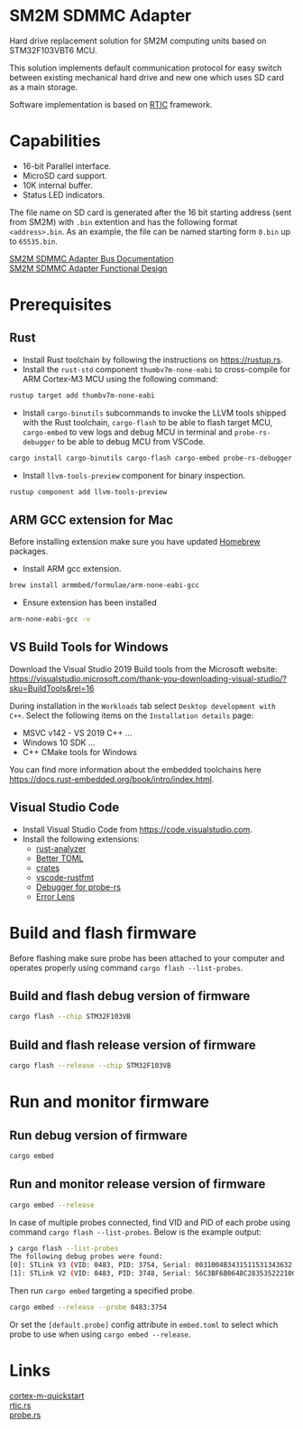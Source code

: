 # SM2M SDMMC Adapter

Hard drive replacement solution for SM2M computing units based on STM32F103VBT6 MCU.

This solution implements default communication protocol for easy switch between existing mechanical hard drive and new one which uses SD card as a main storage.

Software implementation is based on [RTIC](https://rtic.rs/1/book/en/preface.html) framework.

# Capabilities
- 16-bit Parallel interface.
- MicroSD card support.
- 10K internal buffer.
- Status LED indicators.

The file name on SD card is generated after the 16 bit starting address (sent from SM2M) with `.bin` extention and has the following format `<address>.bin`. As an example, the file can be named starting form `0.bin` up to `65535.bin`.

[SM2M SDMMC Adapter Bus Documentation](doc/BUS.md)  
[SM2M SDMMC Adapter Functional Design](doc/FUNC.md)

# Prerequisites
## Rust
- Install Rust toolchain by following the instructions on https://rustup.rs.
- Install the `rust-std` component `thumbv7m-none-eabi` to cross-compile for ARM Cortex-M3 MCU using the following command:
```bash
rustup target add thumbv7m-none-eabi
```
- Install `cargo-binutils` subcommands to invoke the LLVM tools shipped with the Rust toolchain, `cargo-flash` to be able to flash target MCU, `cargo-embed` to vew logs and debug MCU in terminal and `probe-rs-debugger` to be able to debug MCU from VSCode.
```bash
cargo install cargo-binutils cargo-flash cargo-embed probe-rs-debugger
```
- Install `llvm-tools-preview` component for binary inspection.
```bash
rustup component add llvm-tools-preview
```

## ARM GCC extension for Mac
Before installing extension make sure you have updated [Homebrew](https://brew.sh) packages.
- Install ARM gcc extension.
```bash
brew install armmbed/formulae/arm-none-eabi-gcc
```
- Ensure extension has been installed
```bash
arm-none-eabi-gcc -v
```

## VS Build Tools for Windows
Download the Visual Studio 2019 Build tools from the Microsoft website: https://visualstudio.microsoft.com/thank-you-downloading-visual-studio/?sku=BuildTools&rel=16

During installation in the `Workloads` tab select `Desktop development with C++`. Select the following items on the `Installation details` page:
- MSVC v142 - VS 2019 C++ ...
- Windows 10 SDK ...
- C++ CMake tools for Windows

You can find more information about the embedded toolchains here https://docs.rust-embedded.org/book/intro/index.html.

## Visual Studio Code
- Install Visual Studio Code from https://code.visualstudio.com.
- Install the following extensions:
    - [rust-analyzer](https://marketplace.visualstudio.com/items?itemName=rust-lang.rust-analyzer)
    - [Better TOML](https://marketplace.visualstudio.com/items?itemName=bungcip.better-toml)
    - [crates](https://marketplace.visualstudio.com/items?itemName=serayuzgur.crates)
    - [vscode-rustfmt](https://marketplace.visualstudio.com/items?itemName=statiolake.vscode-rustfmt)
    - [Debugger for probe-rs](https://marketplace.visualstudio.com/items?itemName=probe-rs.probe-rs-debugger)
    - [Error Lens](https://marketplace.visualstudio.com/items?itemName=usernamehw.errorlens)

# Build and flash firmware
Before flashing make sure probe has been attached to your computer and operates properly using command `cargo flash --list-probes`.

## Build and flash debug version of firmware
```bash
cargo flash --chip STM32F103VB
```

## Build and flash release version of firmware
```bash
cargo flash --release --chip STM32F103VB
```

# Run and monitor firmware

## Run debug version of firmware
```bash
cargo embed
```

## Run and monitor release version of firmware
```bash
cargo embed --release
```

In case of multiple probes connected, find VID and PID of each probe using command `cargo flash --list-probes`. Below is the example output:
```bash
❯ cargo flash --list-probes
The following debug probes were found:
[0]: STLink V3 (VID: 0483, PID: 3754, Serial: 0031004B3431511531343632, StLink)
[1]: STLink V2 (VID: 0483, PID: 3748, Serial: 56C3BF6B0648C2835352221004C287, StLink)
```

Then run `cargo embed` targeting a specified probe.
```bash
cargo embed --release --probe 0483:3754
```

Or set the `[default.probe]` config attribute in `embed.toml` to select which probe to use when using `cargo embed --release`.

# Links

[cortex-m-quickstart](https://github.com/rust-embedded/cortex-m-quickstart)  
[rtic.rs](https://rtic.rs/1/book/en/)  
[probe.rs](https://probe.rs)